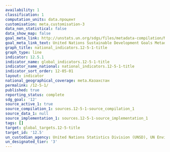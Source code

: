 ```yaml
---
availability: 1
classification: 1
computation_units: data.процент
customisation: meta.customisation-3
data_non_statistical: false
data_show_map: false
goal_meta_link: http://unstats.un.org/sdgs/files/metadata-compilation/Metadata-Goal-12.pdf
goal_meta_link_text: United Nations Sustainable Development Goals Metadata (pdf 782kB)
graph_title: national_indicators.12-5-1-title
graph_type: line
indicator: 12.5.1
indicator_name: global_indicators.12-5-1-title
indicator_name_national: national_indicators.12-5-1-title
indicator_sort_order: 12-05-01
layout: indicator
national_geographical_coverage: meta.Казахстан
permalink: /12-5-1/
published: true
reporting_status: complete
sdg_goal: '12'
source_active_1: true
source_compilation_1: sources.12-5-1-source_compilation_1
source_data_1: null
source_implementation_1: sources.12-5-1-source_implementation_1
tags: []
target: global_targets.12-5-title
target_id: '12.5'
un_custodian_agency: United Nations Statistics Division (UNSD), UN Environment (UNEP)
un_designated_tier: '3'
---
```

